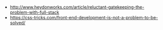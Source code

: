 * http://www.heydonworks.com/article/reluctant-gatekeeping-the-problem-with-full-stack
* https://css-tricks.com/front-end-development-is-not-a-problem-to-be-solved/
